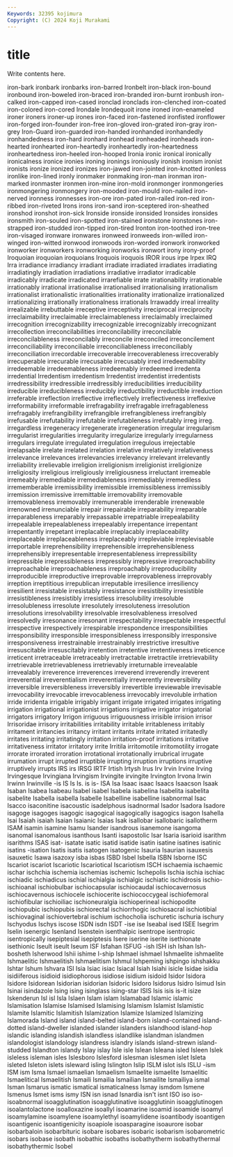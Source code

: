 ```yaml
---
Keywords: 32395 kojimura
Copyright: (C) 2024 Koji Murakami
---
```


# title

Write contents here.



iron-bark ironbark ironbarks iron-barred Ironbelt
iron-black iron-bound ironbound iron-boweled iron-braced iron-branded iron-burnt ironbush iron-calked iron-capped
iron-cased ironclad ironclads iron-clenched iron-coated iron-colored iron-cored Irondale Irondequoit irone
ironed iron-enameled ironer ironers ironer-up irones iron-faced iron-fastened ironfisted ironflower
iron-forged iron-founder iron-free iron-gloved iron-grated iron-gray iron-grey Iron-Guard iron-guarded iron-handed
ironhanded ironhandedly ironhandedness iron-hard ironhard ironhead ironheaded ironheads iron-hearted ironhearted
iron-heartedly ironheartedly iron-heartedness ironheartedness iron-heeled iron-hooped Ironia ironic ironical ironically
ironicalness ironice ironies ironing ironings ironiously ironish ironism ironist ironists
ironize ironized ironizes iron-jawed iron-jointed iron-knotted ironless ironlike iron-lined ironly
ironmaker ironmaking iron-man ironman iron-marked ironmaster ironmen iron-mine iron-mold ironmonger
ironmongeries ironmongering ironmongery iron-mooded iron-mould iron-nailed iron-nerved ironness ironnesses iron-ore
iron-pated iron-railed iron-red iron-ribbed iron-riveted Irons irons iron-sand iron-sceptered iron-sheathed
ironshod ironshot iron-sick Ironside ironside ironsided Ironsides ironsides ironsmith iron-souled
iron-spotted iron-stained ironstone ironstones iron-strapped iron-studded iron-tipped iron-tired Ironton iron-toothed
iron-tree iron-visaged ironware ironwares ironweed ironweeds iron-willed iron-winged iron-witted ironwood
ironwoods iron-worded ironwork ironworked ironworker ironworkers ironworking ironworks ironwort irony
irony-proof Iroquoian iroquoian iroquoians Iroquois iroquois IROR irous irpe Irpex
IRQ Irra irradiance irradiancy irradiant irradiate irradiated irradiates irradiating irradiatingly
irradiation irradiations irradiative irradiator irradicable irradicably irradicate irradicated irrarefiable irrate
irrationability irrationable irrationably irrational irrationalise irrationalised irrationalising irrationalism irrationalist irrationalistic
irrationalities irrationality irrationalize irrationalized irrationalizing irrationally irrationalness irrationals Irrawaddy irreal
irreality irrealizable irrebuttable irreceptive irreceptivity irreciprocal irreciprocity irreclaimability irreclaimable irreclaimableness
irreclaimably irreclaimed irrecognition irrecognizability irrecognizable irrecognizably irrecognizant irrecollection irreconcilabilities irreconcilability
irreconcilable irreconcilableness irreconcilably irreconcile irreconciled irreconcilement irreconciliability irreconciliable irreconciliableness irreconciliably
irreconciliation irrecordable irrecoverable irrecoverableness irrecoverably irrecuperable irrecurable irrecusable irrecusably irred
irredeemability irredeemable irredeemableness irredeemably irredeemed irredenta irredential Irredentism irredentism Irredentist
irredentist irredentists irredressibility irredressible irredressibly irreducibilities irreducibility irreducible irreducibleness irreducibly
irreductibility irreductible irreduction irreferable irreflection irreflective irreflectively irreflectiveness irreflexive irreformability
irreformable irrefragability irrefragable irrefragableness irrefragably irrefrangibility irrefrangible irrefrangibleness irrefrangibly irrefusable
irrefutability irrefutable irrefutableness irrefutably irreg irreg. irregardless irregeneracy irregenerate irregeneration
irregular irregularism irregularist irregularities irregularity irregularize irregularly irregularness irregulars irregulate
irregulated irregulation irregulous irrejectable irrelapsable irrelate irrelated irrelation irrelative irrelatively
irrelativeness irrelevance irrelevances irrelevancies irrelevancy irrelevant irrelevantly irreliability irrelievable irreligion
irreligionism irreligionist irreligionize irreligiosity irreligious irreligiously irreligiousness irreluctant irremeable irremeably
irremediable irremediableness irremediably irremediless irrememberable irremissibility irremissible irremissibleness irremissibly irremission
irremissive irremittable irremovability irremovable irremovableness irremovably irremunerable irrenderable irrenewable irrenowned
irrenunciable irrepair irrepairable irreparability irreparable irreparableness irreparably irrepassable irrepatriable irrepealability
irrepealable irrepealableness irrepealably irrepentance irrepentant irrepentantly irrepetant irreplacable irreplacably irreplaceability
irreplaceable irreplaceableness irreplaceably irrepleviable irreplevisable irreportable irreprehensibility irreprehensible irreprehensibleness irreprehensibly
irrepresentable irrepresentableness irrepressibility irrepressible irrepressibleness irrepressibly irrepressive irreproachability irreproachable irreproachableness
irreproachably irreproducibility irreproducible irreproductive irreprovable irreprovableness irreprovably irreption irreptitious irrepublican
irreputable irresilience irresiliency irresilient irresistable irresistably irresistance irresistibility irresistible irresistibleness
irresistibly irresistless irresolubility irresoluble irresolubleness irresolute irresolutely irresoluteness irresolution irresolutions
irresolvability irresolvable irresolvableness irresolved irresolvedly irresonance irresonant irrespectability irrespectable irrespectful
irrespective irrespectively irrespirable irrespondence irresponsibilities irresponsibility irresponsible irresponsibleness irresponsibly irresponsive
irresponsiveness irrestrainable irrestrainably irrestrictive irresultive irresuscitable irresuscitably irretention irretentive irretentiveness
irreticence irreticent irretraceable irretraceably irretractable irretractile irretrievability irretrievable irretrievableness irretrievably
irreturnable irrevealable irrevealably irreverence irreverences irreverend irreverendly irreverent irreverential irreverentialism
irreverentially irreverently irreversibility irreversible irreversibleness irreversibly irrevertible irreviewable irrevisable irrevocability
irrevocable irrevocableness irrevocably irrevoluble irrhation irride irridenta irrigable irrigably irrigant
irrigate irrigated irrigates irrigating irrigation irrigational irrigationist irrigations irrigative irrigator
irrigatorial irrigators irrigatory Irrigon irriguous irriguousness irrisible irrision irrisor Irrisoridae
irrisory irritabilities irritability irritable irritableness irritably irritament irritancies irritancy irritant
irritants irritate irritated irritatedly irritates irritating irritatingly irritation irritation-proof irritations
irritative irritativeness irritator irritatory irrite Irritila irritomotile irritomotility irrogate irrorate
irrorated irroration irrotational irrotationally irrubrical irrugate irrumation irrupt irrupted irruptible
irrupting irruption irruptions irruptive irruptively irrupts IRS irs IRSG IRTF
Irtish Irtysh Irus Irv Irvin Irvine Irving Irvingesque Irvingiana Irvingism
Irvingite irvingite Irvington Irvona Irwin Irwinn Irwinville -is IS Is
Is. is is- ISA Isa Isaac isaac Isaacs Isaacson Isaak
Isaban Isabea Isabeau Isabel isabel Isabela isabelina Isabelita isabelita isabelite
Isabella isabella Isabelle Isabelline isabelline isabnormal Isac Isacco isaconitine isacoustic
isadelphous isadnormal Isador Isadora Isadore isagoge isagoges isagogic isagogical isagogically
isagogics isagon Isahella Isai Isaiah isaiah Isaian Isaianic Isaias Isak
isallobar isallobaric isallotherm ISAM isamin isamine Isamu Isander isandrous isanemone
isangoma isanomal isanomalous isanthous Isanti isapostolic Isar Isaria isarioid isarithm
isarithms ISAS isat- isatate isatic isatid isatide isatin isatine isatines
isatinic isatins -isation Isatis isatis isatogen isatogenic Isauria Isaurian isauxesis
isauxetic Isawa isazoxy isba isbas ISBD Isbel Isbella ISBN Isborne
ISC Iscariot iscariot Iscariotic Iscariotical Iscariotism ISCH ischaemia ischaemic ischar
ischchia ischemia ischemias ischemic Ischepolis Ischia ischia ischiac ischiadic ischiadicus
ischial ischialgia ischialgic ischiatic ischidrosis ischio- ischioanal ischiobulbar ischiocapsular ischiocaudal
ischiocavernosus ischiocavernous ischiocele ischiocerite ischiococcygeal ischiofemoral ischiofibular ischioiliac ischioneuralgia ischioperineal
ischiopodite ischiopubic ischiopubis ischiorectal ischiorrhogic ischiosacral ischiotibial ischiovaginal ischiovertebral ischium
ischocholia ischuretic ischuria ischury Ischyodus Ischys iscose ISDN isdn ISDT
-ise ise Iseabal ised ISEE Isegrim Iselin isenergic Isenland Isenstein
isenthalpic isentrope isentropic isentropically isepiptesial isepiptesis Isere iserine iserite isethionate
isethionic Iseult iseult Iseum ISF Isfahan ISFUG -ish ISH ish
Ishan Ish-bosheth Isherwood Ishii ishime I-ship Ishmael ishmael Ishmaelite ishmaelite
Ishmaelitic Ishmaelitish Ishmaelitism Ishmul Ishpeming ishpingo ishshakku Ishtar Ishum Ishvara
ISI Isia Isiac isiac Isiacal Isiah Isiahi isicle Isidae isidia
isidiiferous isidioid isidiophorous isidiose isidium isidoid Isidor Isidora Isidore Isidorean
Isidorian isidorian Isidoric Isidoro Isidorus Isidro Isimud Isin Isinai isindazole
Ising ising isinglass ising-star ISIS Isis isis is-it isize Iskenderun
Isl isl Isla Islaen Islam islam Islamabad Islamic islamic Islamisation
Islamise Islamised Islamising Islamism Islamist Islamistic Islamite Islamitic Islamitish Islamization
Islamize Islamized Islamizing Islamorada Island island island-belted island-born island-contained island-dotted
island-dweller islanded islander islanders islandhood island-hop islandic islanding islandish islandless
islandlike islandman islandmen islandologist islandology islandress islandry islands island-strewn island-studded
Islandton islandy Islay islay Isle isle Islean Isleana isled Isleen
Islek isleless isleman isles Islesboro Islesford islesman islesmen islet Isleta
isleted Isleton islets isleward isling Islington Islip ISLM islot isls
ISLU -ism ISM ism Isma Ismael ismaelian Ismaelism Ismaelite ismaelite
Ismaelitic Ismaelitical Ismaelitish Ismaili Ismailia Ismailian Ismailite Ismailiya ismal Isman
Ismarus ismatic ismatical ismaticalness Ismay ismdom Ismene Ismenus Ismet isms
ismy ISN isn isnad Isnardia isn't isnt ISO iso iso-
isoabnormal isoagglutination isoagglutinative isoagglutinin isoagglutinogen isoalantolactone isoalloxazine isoallyl isoamarine isoamid
isoamide isoamyl isoamylamine isoamylene isoamylethyl isoamylidene isoantibody isoantigen isoantigenic isoantigenicity
isoapiole isoasparagine isoaurore isobar isobarbaloin isobarbituric isobare isobares isobaric isobarism
isobarometric isobars isobase isobath isobathic isobaths isobathytherm isobathythermal isobathythermic Isobel
